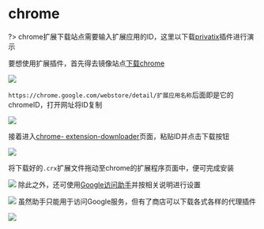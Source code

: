 # chrome

?> chrome扩展下载站点需要输入扩展应用的ID，这里以下载[privatix](https://privatix.com/)插件进行演示

要想使用扩展插件，首先得去镜像站点[下载chrome](https://repo.fdzh.org/chrome/exe/?C=M&O=D)

![](https://raw.githubusercontent.com/loremwalker/fq-book/master/docs/images/2018-05-31_181314.png)

`https://chrome.google.com/webstore/detail/扩展应用名称`后面即是它的chromeID，打开网址将ID复制

<!-- ![](https://ipfs.io/ipfs/QmXxyd7LKPB7GFD82DGFhHeHo3WAptztEYeHtmnuXzGZud?2.png) -->

![](https://raw.githubusercontent.com/loremwalker/fq-book/master/docs/images/2018-05-01_153439.png)

接着进入[chrome- extension-downloader](https://chrome-extension-downloader.com/)页面，粘贴ID并点击下载按钮

<!-- ![](https://ipfs.io/ipfs/QmZucqRU4mUnRczUnC7avan6LFiXAsiKzzmDBDoLX6XxeT?3.png) -->

![](https://raw.githubusercontent.com/loremwalker/fq-book/master/docs/images/2018-05-01_153929.png)

将下载好的`.crx`扩展文件拖动至chrome的扩展程序页面中，便可完成安装

<!-- ![](https://ipfs.io/ipfs/QmXdxTD6RBijvGmfSQK8SenmSqi5bvCWcT2aAdY7ACzped?0.png) -->

![](https://raw.githubusercontent.com/loremwalker/fq-book/master/docs/images/2018-05-01_154821.png)
除此之外，还可使用[Google访问助手](http://www.ggfwzs.com/)并按相关说明进行设置

<!-- ![](https://ipfs.io/ipfs/QmYXeM1YztaipcumewNYqQmNGSjPj6E4uspjGvSwfxYuaE?2.png) -->

![](https://raw.githubusercontent.com/loremwalker/fq-book/master/docs/images/2018-04-28_214301.png)
虽然助手只能用于访问Google服务，但有了商店可以下载各式各样的代理插件 

<!-- ![](https://ipfs.io/ipfs/Qmd3XDfNV6QswghKe7nmrP2by3cxzgT1TEMdVTuTunWyfb?4.png) -->

![](https://raw.githubusercontent.com/loremwalker/fq-book/master/docs/images/2018-04-28_220028.png)




